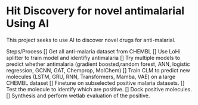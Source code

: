 # Hit Discovery for novel antimalarial Using AI

This project seeks to use AI to discover novel drugs for anti-malarial.

Steps/Process
[] Get all anti-malaria dataset from CHEMBL
[] Use LoHi splitter to train model and identifiy antimalaria
[] Try multiple models to predict whether antimalaria (gradient boosted,random forest, ANN, logistic regression, GCNN, GAT, Chemprop, MolChem)
[] Train CLM to predict new molecules (LSTM, GRU, RNN, Transformers, Mamba, VAE) on a large CHEMBL dataset
[] Finetune on subselected positive malaria datasets. 
[] Test the molecule to identify which are positive.
[] Dock positive molecules.
[] Synthesis and perform wetlab evaluation of the positive.